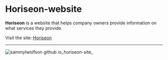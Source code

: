 # Horiseon-website

**Horiseon** is a website that helps company owners provide information on what services they provide.

 Visit the site: [Horiseon](https://sammylwolfson.github.io/horieson-site/)
  _____________________________________________________________________

![sammylwolfson github io_horiseon-site_](https://user-images.githubusercontent.com/87670761/158099759-0e5dbb30-218b-48a7-969e-0106419eacfb.png)
